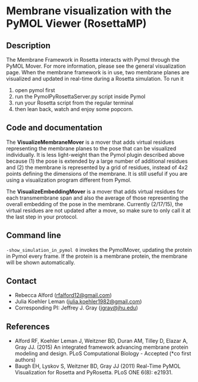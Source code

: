 # Membrane visualization with the PyMOL Viewer (RosettaMP)

## Description

The Membrane Framework in Rosetta interacts with Pymol through the PyMOL Mover. For more information, please see the general visualization page. When the membrane framework is in use,  two membrane planes are visualized and updated in real-time during a Rosetta simulation. To run it

1. open pymol first
2. run the PymolPyRosettaServer.py script inside Pymol
3. run your Rosetta script from the regular terminal
4. then lean back, watch and enjoy some popcorn.

## Code and documentation

The **VisualizeMembraneMover** is a mover that adds virtual residues representing the membrane planes to the pose that can be visualized individually. It is less light-weight than the Pymol plugin described above because (1) the pose is extended by a large number of additional residues and (2) the membrane is represented by a grid of residues, instead of 4x2 points defining the dimensions of the membrane. It is still useful if you are using a visualization program different from Pymol.

The **VisualizeEmbeddingMover** is a mover that adds virtual residues for each transmembrane span and also the average of those representing the overall embedding of the pose in the membrane. Currently (2/17/15), the virtual residues are not updated after a move, so make sure to only call it at the last step in your protocol. 

## Command line

`-show_simulation_in_pymol 0` invokes the PymolMover, updating the protein in Pymol every frame. If the protein is a membrane protein, the membrane will be shown automatically. 

## Contact

- Rebecca Alford ([rfalford12@gmail.com](rfalford12@gmail.com))
- Julia Koehler Leman ([julia.koehler1982@gmail.com](julia.koehler1982@gmail.com))
- Corresponding PI: Jeffrey J. Gray ([jgray@jhu.edu](jgray@jhu.edu))

## References

* Alford RF, Koehler Leman J, Weitzner BD, Duran AM, Tilley D, Elazar A, Gray JJ. (2015) An integrated framework advancing membrane protein modeling and design. PLoS Computational Biology - Accepted (*co first authors)
* Baugh EH, Lyskov S, Weitzner BD, Gray JJ (2011) Real-Time PyMOL Visualization for Rosetta and PyRosetta. PLoS ONE 6(8): e21931.
